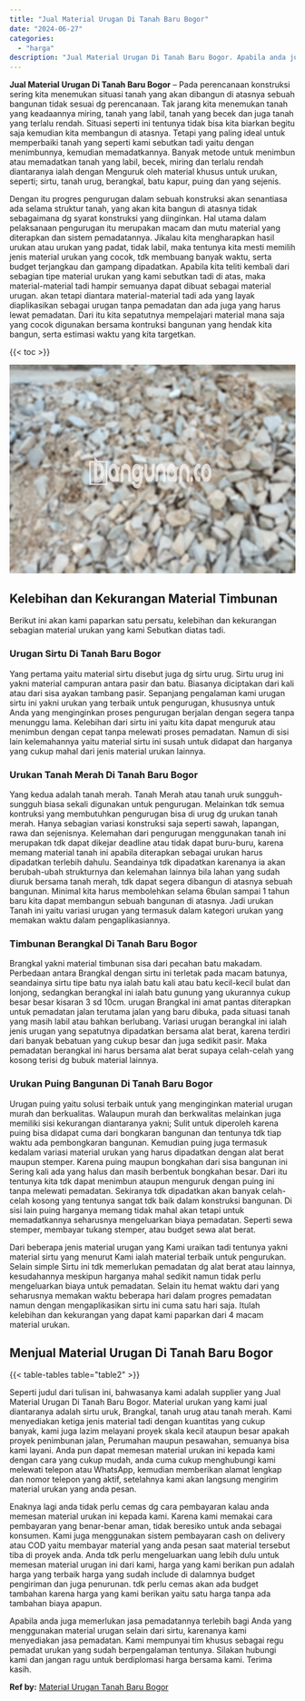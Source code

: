 ```yaml
---
title: "Jual Material Urugan Di Tanah Baru Bogor"
date: "2024-06-27"
categories: 
  - "harga"
description: "Jual Material Urugan Di Tanah Baru Bogor. Apabila anda juga memerlukan jasa pemadatannya terlebih bagi Anda yang menggunakan material urugan selain dari sirt..."
---
```


**Jual Material Urugan Di Tanah Baru Bogor** – Pada perencanaan konstruksi sering kita menemukan situasi tanah yang akan dibangun di atasnya sebuah bangunan tidak sesuai dg perencanaan. Tak jarang kita menemukan tanah yang keadaannya miring, tanah yang labil, tanah yang becek dan juga tanah yang terlalu rendah. Situasi seperti ini tentunya tidak bisa kita biarkan begitu saja kemudian kita membangun di atasnya. Tetapi yang paling ideal untuk memperbaiki tanah yang seperti kami sebutkan tadi yaitu dengan menimbunnya, kemudian memadatkannya. Banyak metode untuk menimbun atau memadatkan tanah yang labil, becek, miring dan terlalu rendah diantaranya ialah dengan Menguruk oleh material khusus untuk urukan, seperti; sirtu, tanah urug, berangkal, batu kapur, puing dan yang sejenis.

Dengan itu progres pengurugan dalam sebuah konstruksi akan senantiasa ada selama struktur tanah, yang akan kita bangun di atasnya tidak sebagaimana dg syarat konstruksi yang diinginkan. Hal utama dalam pelaksanaan pengurugan itu merupakan macam dan mutu material yang diterapkan dan sistem pemadatannya. Jikalau kita mengharapkan hasil urukan atau urukan yang padat, tidak labil, maka tentunya kita mesti memilih jenis material urukan yang cocok, tdk membuang banyak waktu, serta budget terjangkau dan gampang dipadatkan. Apabila kita teliti kembali dari sebagian tipe material urukan yang kami sebutkan tadi di atas, maka material-material tadi hampir semuanya dapat dibuat sebagai material urugan. akan tetapi diantara material-material tadi ada yang layak diaplikasikan sebagai urugan tanpa pemadatan dan ada juga yang harus lewat pemadatan. Dari itu kita sepatutnya mempelajari material mana saja yang cocok digunakan bersama kontruksi bangunan yang hendak kita bangun, serta estimasi waktu yang kita targetkan.

{{< toc >}}

![Jual Material Urugan Di Tanah Baru Bogor](/images/jual-urugan-33.png)

## Kelebihan dan Kekurangan Material Timbunan

Berikut ini akan kami paparkan satu persatu, kelebihan dan kekurangan sebagian material urukan yang kami Sebutkan diatas tadi.

### Urugan Sirtu Di Tanah Baru Bogor

Yang pertama yaitu material sirtu disebut juga dg sirtu urug. Sirtu urug ini yakni material campuran antara pasir dan batu. Biasanya diciptakan dari kali atau dari sisa ayakan tambang pasir. Sepanjang pengalaman kami urugan sirtu ini yakni urukan yang terbaik untuk pengurugan, khususnya untuk Anda yang menginginkan proses pengurugan berjalan dengan segera tanpa menunggu lama. Kelebihan dari sirtu ini yaitu kita dapat menguruk atau menimbun dengan cepat tanpa melewati proses pemadatan. Namun di sisi lain kelemahannya yaitu material sirtu ini susah untuk didapat dan harganya yang cukup mahal dari jenis material urukan lainnya.

### Urukan Tanah Merah Di Tanah Baru Bogor

Yang kedua adalah tanah merah. Tanah Merah atau tanah uruk sungguh-sungguh biasa sekali digunakan untuk pengurugan. Melainkan tdk semua kontruksi yang membutuhkan pengurugan bisa di urug dg urukan tanah merah. Hanya sebagian variasi konstruksi saja seperti sawah, lapangan, rawa dan sejenisnya. Kelemahan dari pengurugan menggunakan tanah ini merupakan tdk dapat dikejar deadline atau tidak dapat buru-buru, karena memang material tanah ini apabila diterapkan sebagai urukan harus dipadatkan terlebih dahulu. Seandainya tdk dipadatkan karenanya ia akan berubah-ubah strukturnya dan kelemahan lainnya bila lahan yang sudah diuruk bersama tanah merah, tdk dapat segera dibangun di atasnya sebuah bangunan. Minimal kita harus membolehkan selama 6bulan sampai 1 tahun baru kita dapat membangun sebuah bangunan di atasnya. Jadi urukan Tanah ini yaitu variasi urugan yang termasuk dalam kategori urukan yang memakan waktu dalam pengaplikasiannya.

### Timbunan Berangkal Di Tanah Baru Bogor

Brangkal yakni material timbunan sisa dari pecahan batu makadam. Perbedaan antara Brangkal dengan sirtu ini terletak pada macam batunya, seandainya sirtu tipe batu nya ialah batu kali atau batu kecil-kecil bulat dan lonjong, sedangkan berangkal ini ialah batu gunung yang ukurannya cukup besar besar kisaran 3 sd 10cm. urugan Brangkal ini amat pantas diterapkan untuk pemadatan jalan terutama jalan yang baru dibuka, pada situasi tanah yang masih labil atau bahkan berlubang. Variasi urugan berangkal ini ialah jenis urugan yang sepatutnya dipadatkan bersama alat berat, karena terdiri dari banyak bebatuan yang cukup besar dan juga sedikit pasir. Maka pemadatan berangkal ini harus bersama alat berat supaya celah-celah yang kosong terisi dg bubuk material lainnya.

### Urukan Puing Bangunan Di Tanah Baru Bogor

Urugan puing yaitu solusi terbaik untuk yang menginginkan material urugan murah dan berkualitas. Walaupun murah dan berkwalitas melainkan juga memiliki sisi kekurangan diantaranya yakni; Sulit untuk diperoleh karena puing bisa didapat cuma dari bongkaran bangunan dan tentunya tdk tiap waktu ada pembongkaran bangunan. Kemudian puing juga termasuk kedalam variasi material urukan yang harus dipadatkan dengan alat berat maupun stemper. Karena puing maupun bongkahan dari sisa bangunan ini Sering kali ada yang halus dan masih berbentuk bongkahan besar. Dari itu tentunya kita tdk dapat menimbun ataupun menguruk dengan puing ini tanpa melewati pemadatan. Sekiranya tdk dipadatkan akan banyak celah-celah kosong yang tentunya sangat tdk baik dalam konstruksi bangunan. Di sisi lain puing harganya memang tidak mahal akan tetapi untuk memadatkannya seharusnya mengeluarkan biaya pemadatan. Seperti sewa stemper, membayar tukang stemper, atau budget sewa alat berat.

Dari beberapa jenis material urugan yang Kami uraikan tadi tentunya yakni material sirtu yang menurut Kami ialah material terbaik untuk pengurukan. Selain simple Sirtu ini tdk memerlukan pemadatan dg alat berat atau lainnya, kesudahannya meskipun harganya mahal sedikit namun tidak perlu mengeluarkan biaya untuk pemadatan. Selain itu hemat waktu dari yang seharusnya memakan waktu beberapa hari dalam progres pemadatan namun dengan mengaplikasikan sirtu ini cuma satu hari saja. Itulah kelebihan dan kekurangan yang dapat kami paparkan dari 4 macam material urukan.

## Menjual Material Urugan Di Tanah Baru Bogor

{{< table-tables table="table2" >}}

Seperti judul dari tulisan ini, bahwasanya kami adalah supplier yang Jual Material Urugan Di Tanah Baru Bogor. Material urukan yang kami jual diantaranya adalah sirtu uruk, Brangkal, tanah urug atau tanah merah. Kami menyediakan ketiga jenis material tadi dengan kuantitas yang cukup banyak, kami juga lazim melayani proyek skala kecil ataupun besar apakah proyek penimbunan jalan, Perumahan maupun pesawahan, semuanya bisa kami layani. Anda pun dapat memesan material urukan ini kepada kami dengan cara yang cukup mudah, anda cuma cukup menghubungi kami melewati telepon atau WhatsApp, kemudian memberikan alamat lengkap dan nomor telepon yang aktif, setelahnya kami akan langsung mengirim material urukan yang anda pesan.

Enaknya lagi anda tidak perlu cemas dg cara pembayaran kalau anda memesan material urukan ini kepada kami. Karena kami memakai cara pembayaran yang benar-benar aman, tidak beresiko untuk anda sebagai konsumen. Kami juga menggunakan sistem pembayaran cash on delivery atau COD yaitu membayar material yang anda pesan saat material tersebut tiba di proyek anda. Anda tdk perlu mengeluarkan uang lebih dulu untuk memesan material urugan ini dari kami, harga yang kami berikan pun adalah harga yang terbaik harga yang sudah include di dalamnya budget pengiriman dan juga penurunan. tdk perlu cemas akan ada budget tambahan karena harga yang kami berikan yaitu satu harga tanpa ada tambahan biaya apapun.

Apabila anda juga memerlukan jasa pemadatannya terlebih bagi Anda yang menggunakan material urugan selain dari sirtu, karenanya kami menyediakan jasa pemadatan. Kami mempunyai tim khusus sebagai regu pemadat urukan yang sudah berpengalaman tentunya. Silakan hubungi kami dan jangan ragu untuk berdiplomasi harga bersama kami. Terima kasih.

**Ref by:** [Material Urugan Tanah Baru Bogor](https://id.wikipedia.org/wiki/Material)
